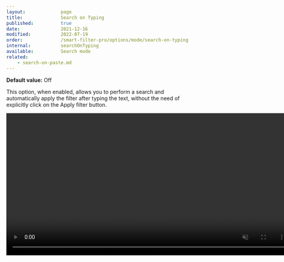 ```yaml
---
layout:             page
title:              Search on Typing
published:          true
date:               2021-12-16
modified:           2022-07-19
order:              /smart-filter-pro/options/mode/search-on-typing
internal:           searchOnTyping
available:          Search mode
related:    
    - search-on-paste.md
---
```


**Default value:** Off

This option, when enabled, allows you to perform a search and automatically apply the filter after typing the text, without the need of explicitly click on the Apply filter button.

<video src="images/search-on-typing.mp4" width="750" autoplay loop muted></video>